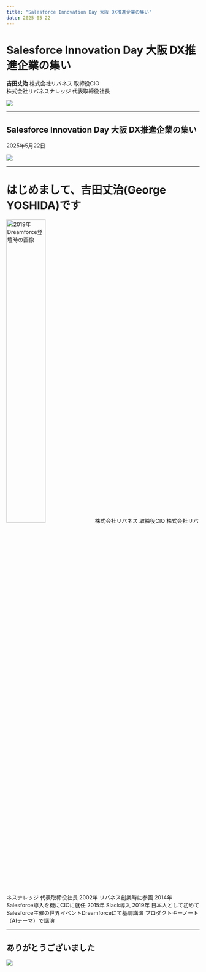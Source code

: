 ```yaml
---
title: "Salesforce Innovation Day 大阪 DX推進企業の集い"
date: 2025-05-22
---
```


# Salesforce Innovation Day 大阪 DX推進企業の集い
**吉田丈治**
株式会社リバネス 取締役CIO  
株式会社リバネスナレッジ 代表取締役社長

<img src="../../assets/images/company_logo.png" class="w-40" />

---

## Salesforce Innovation Day 大阪 DX推進企業の集い
2025年5月22日

<img src="../../assets/images/company_logo.png" class="w-40" />

---

# はじめまして、吉田丈治(George YOSHIDA)です
<img src="https://lne.st/wp-content/uploads/2025/05/7e97b4dac4bfd3718fa55f612fcbce1c.png" alt="2019年Dreamforce登壇時の画像" width="45%" class="float-right" />
株式会社リバネス 取締役CIO  
株式会社リバネスナレッジ 代表取締役社長  
2002年 リバネス創業時に参画  
2014年 Salesforce導入を機にCIOに就任  
2015年 Slack導入  
2019年 日本人として初めてSalesforce主催の世界イベントDreamforceにて基調講演  
プロダクトキーノート（AIテーマ）で講演

---

## ありがとうございました
<img src="../../assets/images/company_logo.png" class="w-40" />
